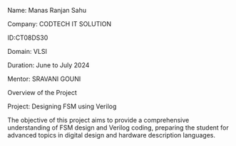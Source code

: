 Name: Manas Ranjan Sahu 

Company: CODTECH IT SOLUTION

ID:CT08DS30

Domain: VLSI 

Duration: June to July 2024

Mentor: SRAVANI GOUNI

Overview of the Project

Project: Designing FSM using Verilog 


The objective of this project aims to provide a comprehensive understanding of FSM design and Verilog coding, preparing the student for advanced topics in digital design and hardware description languages.






